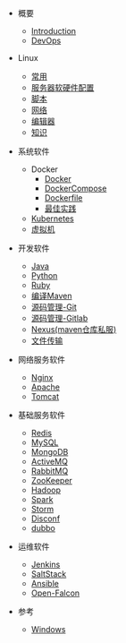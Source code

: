 * 概要
  * [Introduction](README.md)
  * [DevOps](dev_ops.md)

* Linux
  * [常用](linux/common.md)
  * [服务器软硬件配置](linux/config.md)
  * [脚本](linux/bash.md)
  * [网络](linux/net.md)
  * [编辑器](linux/editor.md)
  * [知识](linux/kb.md)

* 系统软件
  * Docker
    * [Docker](soft/sys/docker/README.md)
    * [DockerCompose](soft/sys/docker/dockercompose.md)
    * [Dockerfile](soft/sys/docker/dockerfile.md)
    * [最佳实践](soft/sys/docker/practice.md)
  * [Kubernetes](soft/sys/k8s.md)
  * [虚拟机](soft/sys/vm.md)

* 开发软件
  * [Java](soft/dev/java.md)
  * [Python](soft/dev/Python.md)
  * [Ruby](soft/dev/Ruby.md)
  * [编译Maven](soft/dev/compile.md)
  * [源码管理-Git](soft/dev/git.md)
  * [源码管理-Gitlab](soft/dev/gitlab.md)
  * [Nexus(maven仓库私服)](soft/dev/nexus.md)
  * [文件传输](soft/dev/transfer.md)

* 网络服务软件
  * [Nginx](soft/web/Nginx.md)
  * [Apache](soft/web/Apache.md)
  * [Tomcat](soft/web/Tomcat.md)

* 基础服务软件
  * [Redis](soft/base/Redis.md)
  * [MySQL](soft/base/Mysql.md)
  * [MongoDB](soft/base/MongoDB.md)
  * [ActiveMQ](soft/base/ActiveMQ.md)
  * [RabbitMQ](soft/base/RabbitMQ.md)
  * [ZooKeeper](soft/base/ZooKeeper.md)
  * [Hadoop](soft/base/Hadoop.md)
  * [Spark](soft/base/Spark.md)
  * [Storm](soft/base/Storm.md)
  * [Disconf](soft/base/Disconf.md)
  * [dubbo](soft/base/dubbo.md)

* 运维软件
  * [Jenkins](soft/ops/Jenkins.md)
  * [SaltStack](soft/ops/SaltStack.md)
  * [Ansible](soft/ops/Ansible.md)
  * [Open-Falcon](soft/ops/Open-Falcon.md)

* 参考
  * [Windows](ref/Windows.md)
